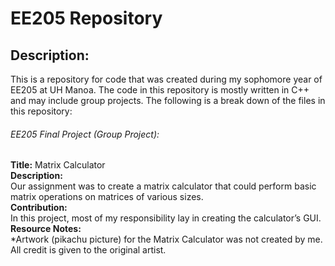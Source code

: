 # EE205 Repository

## Description:
This is a repository for code that was created during my sophomore year of EE205 at UH Manoa.
The code in this repository is mostly written in C++ and may include group projects.
The following is a break down of the files in this repository:

###### EE205 Final Project (Group Project):  
<b>Title:</b> Matrix Calculator  
<b>Description:</b>  
Our assignment was to create a matrix calculator that could perform basic matrix operations on matrices of various sizes.  
<b>Contribution:</b>  
In this project, most of my responsibility lay in creating the calculator’s GUI.  
<b>Resource Notes:</b>  
*Artwork (pikachu picture) for the Matrix Calculator was not created by me. All credit is given to the original artist.
